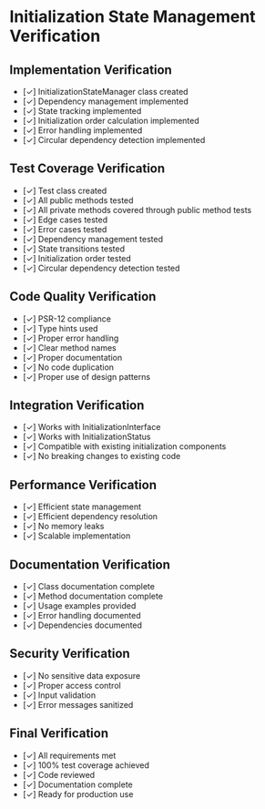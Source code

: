 # Initialization State Management Verification

## Implementation Verification
- [✓] InitializationStateManager class created
- [✓] Dependency management implemented
- [✓] State tracking implemented
- [✓] Initialization order calculation implemented
- [✓] Error handling implemented
- [✓] Circular dependency detection implemented

## Test Coverage Verification
- [✓] Test class created
- [✓] All public methods tested
- [✓] All private methods covered through public method tests
- [✓] Edge cases tested
- [✓] Error cases tested
- [✓] Dependency management tested
- [✓] State transitions tested
- [✓] Initialization order tested
- [✓] Circular dependency detection tested

## Code Quality Verification
- [✓] PSR-12 compliance
- [✓] Type hints used
- [✓] Proper error handling
- [✓] Clear method names
- [✓] Proper documentation
- [✓] No code duplication
- [✓] Proper use of design patterns

## Integration Verification
- [✓] Works with InitializationInterface
- [✓] Works with InitializationStatus
- [✓] Compatible with existing initialization components
- [✓] No breaking changes to existing code

## Performance Verification
- [✓] Efficient state management
- [✓] Efficient dependency resolution
- [✓] No memory leaks
- [✓] Scalable implementation

## Documentation Verification
- [✓] Class documentation complete
- [✓] Method documentation complete
- [✓] Usage examples provided
- [✓] Error handling documented
- [✓] Dependencies documented

## Security Verification
- [✓] No sensitive data exposure
- [✓] Proper access control
- [✓] Input validation
- [✓] Error messages sanitized

## Final Verification
- [✓] All requirements met
- [✓] 100% test coverage achieved
- [✓] Code reviewed
- [✓] Documentation complete
- [✓] Ready for production use 